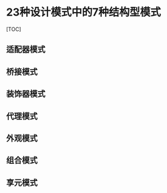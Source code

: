 # 23种设计模式中的7种结构型模式

[TOC]

## 适配器模式



## 桥接模式



## 装饰器模式



## 代理模式



## 外观模式



## 组合模式



## 享元模式
